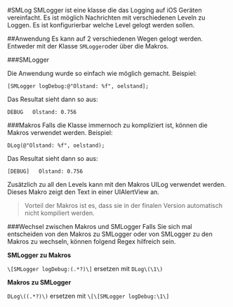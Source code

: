 #SMLog
SMLogger ist eine klasse die das Logging auf iOS Geräten vereinfacht. Es ist möglich Nachrichten mit verschiedenen Leveln zu Loggen. Es ist konfigurierbar welche Level gelogt werden sollen. 

##Anwendung
Es kann auf 2 verschiedenen Wegen gelogt werden. Entweder mit der Klasse `SMLogger`oder über die Makros. 

###SMLogger 

Die Anwendung wurde so einfach wie möglich gemacht. Beispiel:

    [SMLogger logDebug:@"Ölstand: %f", oelstand];

Das Resultat sieht dann so aus: 

	DEBUG	Ölstand: 0.756
	
###Makros
Falls die Klasse immernoch zu kompliziert ist, können die Makros verwendet werden. Beispiel:

	DLog(@"Ölstand: %f", oelstand);
	
Das Resultat sieht dann so aus: 

	[DEBUG]   Ölstand: 0.756
	
Zusätzlich zu all den Levels kann mit den Makros UILog verwendet werden. Dieses Makro zeigt den Text in einer UIAlertView an.

>Vorteil der Makros ist es, dass sie in der finalen Version automatisch nicht kompiliert werden.

###Wechsel zwischen Makros und SMLogger
Falls Sie sich mal entscheiden von den Makros zu SMLogger oder von SMLogger zu den Makros zu wechseln, können folgend Regex hilfreich sein.

**SMLogger zu Makros** 

`\[SMLogger logDebug:(.*?)\]` ersetzen mit `DLog\(\1\)`

**Makros zu SMLogger**

`DLog\((.*?)\)` ersetzen mit `\[\[SMLogger logDebug:\1\]`
